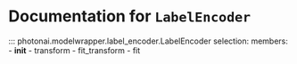 # Documentation for `LabelEncoder`
::: photonai.modelwrapper.label_encoder.LabelEncoder
    selection:
      members:
        - __init__
        - transform
        - fit_transform
        - fit
